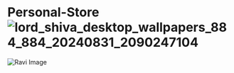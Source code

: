 # Personal-Store![lord_shiva_desktop_wallpapers_884_884_20240831_2090247104](https://github.com/user-attachments/assets/38f7e457-3b3c-40cc-ad88-ca4f7f6085e2)
![Ravi Image](https://github.com/user-attachments/assets/f513c324-fbd3-4cb0-8fab-107d1e1badf7)
